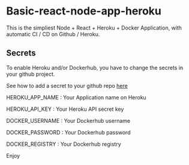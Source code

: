 # Basic-react-node-app-heroku

This is the simpliest Node + React + Heroku + Docker Application, with automatic CI / CD on Github / Heroku.

## Secrets

To enable Heroku and/or Dockerhub, you have to change the secrets in your github project.

See how to add a secret to your github repo [here](https://docs.github.com/en/actions/reference/encrypted-secrets)

HEROKU_APP_NAME : Your Application name on Heroku

HEROKU_API_KEY : Your Heroku API secret key

DOCKER_USERNAME : Your Dockerhub username

DOCKER_PASSWORD : Your Dockerhub password

DOCKER_REGISTRY : Your Dockerhub registry

Enjoy 
